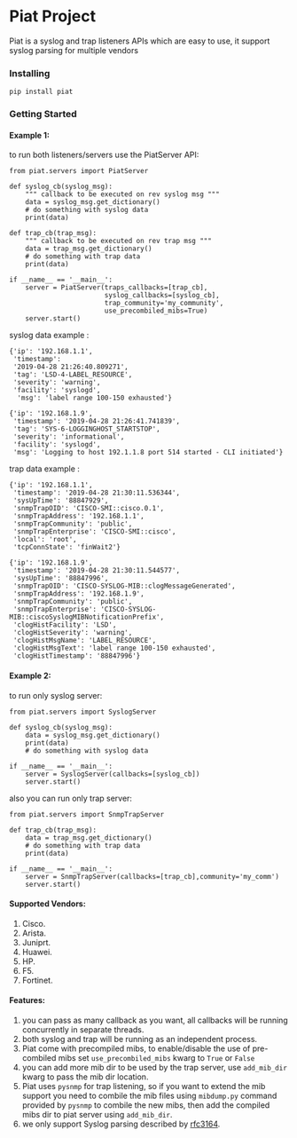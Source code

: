 # Piat Project

Piat is a syslog and trap listeners APIs which are easy to use,
it support syslog parsing for multiple vendors

### Installing

   `pip install piat`

### Getting Started

#### Example 1:

to run both listeners/servers use the PiatServer API:

    from piat.servers import PiatServer

    def syslog_cb(syslog_msg):
        """ callback to be executed on rev syslog msg """
        data = syslog_msg.get_dictionary()
        # do something with syslog data
        print(data)

    def trap_cb(trap_msg):
        """ callback to be executed on rev trap msg """
        data = trap_msg.get_dictionary()
        # do something with trap data
        print(data)

    if __name__ == '__main__':
        server = PiatServer(traps_callbacks=[trap_cb],
                            syslog_callbacks=[syslog_cb],
                            trap_community='my_community',
                            use_precombiled_mibs=True)
        server.start()

syslog data example :

    {'ip': '192.168.1.1',
     'timestamp': 
     '2019-04-28 21:26:40.809271',
     'tag': 'LSD-4-LABEL_RESOURCE',
     'severity': 'warning',
     'facility': 'syslogd',
      'msg': 'label range 100-150 exhausted'}
       
    {'ip': '192.168.1.9',
     'timestamp': '2019-04-28 21:26:41.741839',
     'tag': 'SYS-6-LOGGINGHOST_STARTSTOP',
     'severity': 'informational',
     'facility': 'syslogd',
     'msg': 'Logging to host 192.1.1.8 port 514 started - CLI initiated'}


trap data example :

    {'ip': '192.168.1.1',
     'timestamp': '2019-04-28 21:30:11.536344',
     'sysUpTime': '88847929',
     'snmpTrapOID': 'CISCO-SMI::cisco.0.1',
     'snmpTrapAddress': '192.168.1.1',
     'snmpTrapCommunity': 'public',
     'snmpTrapEnterprise': 'CISCO-SMI::cisco',
     'local': 'root',
     'tcpConnState': 'finWait2'}
     
    {'ip': '192.168.1.9',
     'timestamp': '2019-04-28 21:30:11.544577',
     'sysUpTime': '88847996',
     'snmpTrapOID': 'CISCO-SYSLOG-MIB::clogMessageGenerated',
     'snmpTrapAddress': '192.168.1.9',
     'snmpTrapCommunity': 'public',
     'snmpTrapEnterprise': 'CISCO-SYSLOG-MIB::ciscoSyslogMIBNotificationPrefix',
     'clogHistFacility': 'LSD',
     'clogHistSeverity': 'warning',
     'clogHistMsgName': 'LABEL_RESOURCE',
     'clogHistMsgText': 'label range 100-150 exhausted',
     'clogHistTimestamp': '88847996'}

#### Example 2:
to run only syslog server:

    from piat.servers import SyslogServer

    def syslog_cb(syslog_msg):
        data = syslog_msg.get_dictionary()
        print(data)
        # do something with syslog data
        
    if __name__ == '__main__':
        server = SyslogServer(callbacks=[syslog_cb])
        server.start()


also you can run only trap server:

    from piat.servers import SnmpTrapServer
    
    def trap_cb(trap_msg):
        data = trap_msg.get_dictionary()
        # do something with trap data
        print(data)
        
    if __name__ == '__main__':
        server = SnmpTrapServer(callbacks=[trap_cb],community='my_comm')
        server.start()

#### Supported Vendors:
1) Cisco.
2) Arista.
3) Juniprt.
4) Huawei.
5) HP.
6) F5.
7) Fortinet.

#### Features:
1) you can pass as many callback as you want, all callbacks will be running concurrently
in separate threads.
2) both syslog and trap will be running as an independent process.
3) Piat come with precompiled mibs, to enable/disable the use of pre-combiled mibs 
set `use_precombiled_mibs` kwarg to `True` or `False`
4) you can add more mib dir to be used by the trap server, use `add_mib_dir` kwarg 
to pass the mib dir location.
5) Piat uses `pysnmp` for trap listening, so if you want to extend the mib support you
need to combile the mib files using `mibdump.py` command provided by `pysnmp` to combile
the new mibs, then add the compiled mibs dir to piat server using `add_mib_dir`.
6) we only support Syslog parsing described by [rfc3164](https://tools.ietf.org/html/rfc3164).